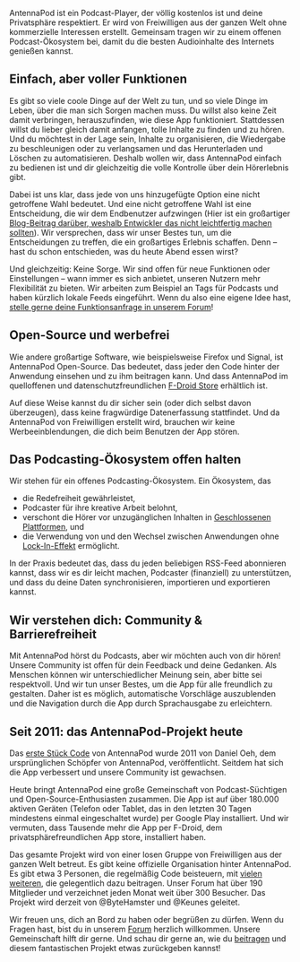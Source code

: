 AntennaPod ist ein Podcast-Player, der völlig kostenlos ist und deine
Privatsphäre respektiert. Er wird von Freiwilligen aus der ganzen Welt ohne
kommerzielle Interessen erstellt. Gemeinsam tragen wir zu einem offenen
Podcast-Ökosystem bei, damit du die besten Audioinhalte des Internets genießen
kannst.

## Einfach, aber voller Funktionen

Es gibt so viele coole Dinge auf der Welt zu tun, und so viele Dinge im Leben,
über die man sich Sorgen machen muss. Du willst also keine Zeit damit
verbringen, herauszufinden, wie diese App funktioniert. Stattdessen willst du
lieber gleich damit anfangen, tolle Inhalte zu finden und zu hören. Und du
möchtest in der Lage sein, Inhalte zu organisieren, die Wiedergabe zu
beschleunigen oder zu verlangsamen und das Herunterladen und Löschen zu
automatisieren. Deshalb wollen wir, dass AntennaPod einfach zu bedienen ist und
dir gleichzeitig die volle Kontrolle über dein Hörerlebnis gibt.

Dabei ist uns klar, dass jede von uns hinzugefügte Option eine nicht getroffene
Wahl bedeutet. Und eine nicht getroffene Wahl ist eine Entscheidung, die wir dem
Endbenutzer aufzwingen (Hier ist ein großartiger [Blog-Beitrag darüber, weshalb
Entwickler das nicht leichtfertig machen
sollten](https://neugierig.org/software/blog/2018/07/options.html)). Wir
versprechen, dass wir unser Bestes tun, um die Entscheidungen zu treffen, die
ein großartiges Erlebnis schaffen. Denn – hast du schon entschieden, was du
heute Abend essen wirst?

Und gleichzeitig: Keine Sorge. Wir sind offen für neue Funktionen oder
Einstellungen – wann immer es sich anbietet, unseren Nutzern mehr Flexibilität
zu bieten. Wir arbeiten zum Beispiel an Tags für Podcasts und haben kürzlich
lokale Feeds eingeführt. Wenn du also eine eigene Idee hast, [stelle gerne deine
Funktionsanfrage in unserem
Forum](https://forum.antennapod.org/c/feature-request)!

## Open-Source und werbefrei

Wie andere großartige Software, wie beispielsweise Firefox und Signal, ist
AntennaPod Open-Source. Das bedeutet, dass jeder den Code hinter der Anwendung
einsehen und zu ihm beitragen kann. Und dass AntennaPod im quelloffenen und
datenschutzfreundlichen [F-Droid
Store](https://www.f-droid.org/packages/de.danoeh.antennapod/) erhältlich ist.

Auf diese Weise kannst du dir sicher sein (oder dich selbst davon überzeugen),
dass keine fragwürdige Datenerfassung stattfindet. Und da AntennaPod von
Freiwilligen erstellt wird, brauchen wir keine Werbeeinblendungen, die dich beim
Benutzen der App stören.

## Das Podcasting-Ökosystem offen halten

Wir stehen für ein offenes Podcasting-Ökosystem. Ein Ökosystem, das

* die Redefreiheit gewährleistet,
* Podcaster für ihre kreative Arbeit belohnt,
* verschont die Hörer vor unzugänglichen Inhalten in [Geschlossenen
Plattformen](https://de.wikipedia.org/wiki/Geschlossene_Plattform), und
* die Verwendung von und den Wechsel zwischen Anwendungen ohne
[Lock-In-Effekt](https://de.wikipedia.org/wiki/Lock-in-Effekt) ermöglicht.

In der Praxis bedeutet das, dass du jeden beliebigen RSS-Feed abonnieren kannst,
dass wir es dir leicht machen, Podcaster (finanziell) zu unterstützen, und dass
du deine Daten synchronisieren, importieren und exportieren kannst.

## Wir verstehen dich: Community & Barrierefreiheit

Mit AntennaPod hörst du Podcasts, aber wir möchten auch von dir hören! Unsere
Community ist offen für dein Feedback und deine Gedanken. Als Menschen können
wir unterschiedlicher Meinung sein, aber bitte sei respektvoll. Und wir tun
unser Bestes, um die App für alle freundlich zu gestalten. Daher ist es möglich,
automatische Vorschläge auszublenden und die Navigation durch die App durch
Sprachausgabe zu erleichtern.

## Seit 2011: das AntennaPod-Projekt heute

Das [erste Stück
Code](https://github.com/AntennaPod/AntennaPod/commit/c9283f09dced6f156e13675ef4c13ebeb20cb9e5)
von AntennaPod wurde 2011 von Daniel Oeh, dem ursprünglichen Schöpfer von
AntennaPod, veröffentlicht. Seitdem hat sich die App verbessert und unsere
Community ist gewachsen.

Heute bringt AntennaPod eine große Gemeinschaft von Podcast-Süchtigen und
Open-Source-Enthusiasten zusammen. Die App ist auf über 180.000 aktiven Geräten
(Telefon oder Tablet, das in den letzten 30 Tagen mindestens einmal
eingeschaltet wurde) per Google Play installiert. Und wir vermuten, dass
Tausende mehr die App per F-Droid, dem privatsphärefreundlichen App store,
installiert haben.

Das gesamte Projekt wird von einer losen Gruppe von Freiwilligen aus der ganzen
Welt betreut. Es gibt keine offizielle Organisation hinter AntennaPod. Es gibt
etwa 3 Personen, die regelmäßig Code beisteuern, mit [vielen
weiteren](https://github.com/AntennaPod/AntennaPod/graphs/contributors), die
gelegentlich dazu beitragen. Unser Forum hat über 190 Mitglieder und verzeichnet
jeden Monat weit über 300 Besucher. Das Projekt wird derzeit von @ByteHamster
und @Keunes geleitet.

Wir freuen uns, dich an Bord zu haben oder begrüßen zu dürfen. Wenn du Fragen
hast, bist du in unserem [Forum](https://forum.antennapod.org) herzlich
willkommen. Unsere Gemeinschaft hilft dir gerne. Und schau dir gerne an, wie du
[beitragen](/de/contribute/) und diesem fantastischen Projekt etwas zurückgeben
kannst!

